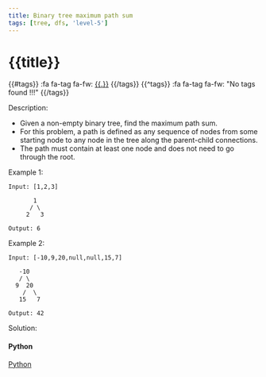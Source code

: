 ```yaml
---
title: Binary tree maximum path sum
tags: [tree, dfs, 'level-5']
---
```


# {{title}}

{{#tags}}
:fa fa-tag fa-fw: [{{.}}]({{tagspath}}/{{.}})
{{/tags}}
{{^tags}}
:fa fa-tag fa-fw: "No tags found !!!"
{{/tags}}

Description:

- Given a non-empty binary tree, find the maximum path sum.
- For this problem, a path is defined as any sequence of nodes from some starting node to any node in the tree along the parent-child connections.
- The path must contain at least one node and does not need to go through the root.

Example 1:

```text
Input: [1,2,3]

       1
      / \
     2   3

Output: 6
```

Example 2:

```text
Input: [-10,9,20,null,null,15,7]

   -10
   / \
  9  20
    /  \
   15   7

Output: 42
```

Solution:

<!-- tabs:start -->
#### **Python**

[Python](../pycode/tree/binary-tree-maximum-path-sum.py ':include :type=code')
<!-- tabs:end -->
